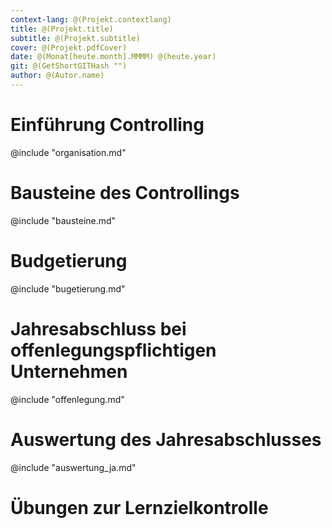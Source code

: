 ```yaml
---
context-lang: @(Projekt.contextlang)
title: @(Projekt.title)
subtitle: @(Projekt.subtitle)
cover: @(Projekt.pdfCover)
date: @(Monat[heute.month].MMMM) @(heute.year)
git: @(GetShortGITHash "")
author: @(Autor.name)
---
```



# Einführung Controlling
@include "organisation.md"

# Bausteine des Controllings
@include "bausteine.md"

# Budgetierung
@include "bugetierung.md"

# Jahresabschluss bei offenlegungspflichtigen Unternehmen
@include "offenlegung.md"

# Auswertung des Jahresabschlusses
@include "auswertung_ja.md"

# Übungen zur Lernzielkontrolle

